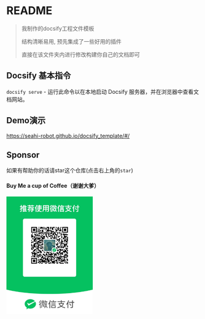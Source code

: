 # README

> 我制作的docsify工程文件模板
>
> 结构清晰易用, 预先集成了一些好用的插件
> 
> 直接在该文件夹内进行修改构建你自己的文档即可
>



## Docsify 基本指令

`docsify serve` - 运行此命令以在本地启动 Docsify 服务器，并在浏览器中查看文档网站。

## Demo演示
https://seahi-robot.github.io/docsify_template/#/

## Sponsor
如果有帮助你的话请star这个仓库(点击右上角的`star`)

#### Buy Me a cup of Coffee（谢谢大爹）



<img src="_media/buy_me_coffee.jpg" style="zoom:30%;" />


